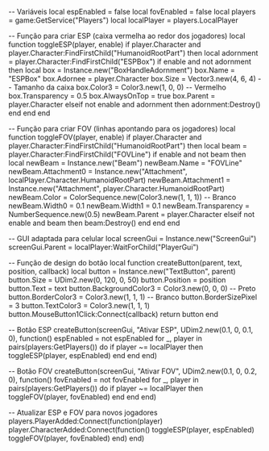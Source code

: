 -- Variáveis
local espEnabled = false
local fovEnabled = false
local players = game:GetService("Players")
local localPlayer = players.LocalPlayer

-- Função para criar ESP (caixa vermelha ao redor dos jogadores)
local function toggleESP(player, enable)
    if player.Character and player.Character:FindFirstChild("HumanoidRootPart") then
        local adornment = player.Character:FindFirstChild("ESPBox")
        if enable and not adornment then
            local box = Instance.new("BoxHandleAdornment")
            box.Name = "ESPBox"
            box.Adornee = player.Character
            box.Size = Vector3.new(4, 6, 4) -- Tamanho da caixa
            box.Color3 = Color3.new(1, 0, 0) -- Vermelho
            box.Transparency = 0.5
            box.AlwaysOnTop = true
            box.Parent = player.Character
        elseif not enable and adornment then
            adornment:Destroy()
        end
    end
end

-- Função para criar FOV (linhas apontando para os jogadores)
local function toggleFOV(player, enable)
    if player.Character and player.Character:FindFirstChild("HumanoidRootPart") then
        local beam = player.Character:FindFirstChild("FOVLine")
        if enable and not beam then
            local newBeam = Instance.new("Beam")
            newBeam.Name = "FOVLine"
            newBeam.Attachment0 = Instance.new("Attachment", localPlayer.Character.HumanoidRootPart)
            newBeam.Attachment1 = Instance.new("Attachment", player.Character.HumanoidRootPart)
            newBeam.Color = ColorSequence.new(Color3.new(1, 1, 1)) -- Branco
            newBeam.Width0 = 0.1
            newBeam.Width1 = 0.1
            newBeam.Transparency = NumberSequence.new(0.5)
            newBeam.Parent = player.Character
        elseif not enable and beam then
            beam:Destroy()
        end
    end
end

-- GUI adaptada para celular
local screenGui = Instance.new("ScreenGui")
screenGui.Parent = localPlayer:WaitForChild("PlayerGui")

-- Função de design do botão
local function createButton(parent, text, position, callback)
    local button = Instance.new("TextButton", parent)
    button.Size = UDim2.new(0, 120, 0, 50)
    button.Position = position
    button.Text = text
    button.BackgroundColor3 = Color3.new(0, 0, 0) -- Preto
    button.BorderColor3 = Color3.new(1, 1, 1) -- Branco
    button.BorderSizePixel = 3
    button.TextColor3 = Color3.new(1, 1, 1)
    button.MouseButton1Click:Connect(callback)
    return button
end

-- Botão ESP
createButton(screenGui, "Ativar ESP", UDim2.new(0.1, 0, 0.1, 0), function()
    espEnabled = not espEnabled
    for _, player in pairs(players:GetPlayers()) do
        if player ~= localPlayer then
            toggleESP(player, espEnabled)
        end
    end
end)

-- Botão FOV
createButton(screenGui, "Ativar FOV", UDim2.new(0.1, 0, 0.2, 0), function()
    fovEnabled = not fovEnabled
    for _, player in pairs(players:GetPlayers()) do
        if player ~= localPlayer then
            toggleFOV(player, fovEnabled)
        end
    end
end)

-- Atualizar ESP e FOV para novos jogadores
players.PlayerAdded:Connect(function(player)
    player.CharacterAdded:Connect(function()
        toggleESP(player, espEnabled)
        toggleFOV(player, fovEnabled)
    end)
end)
